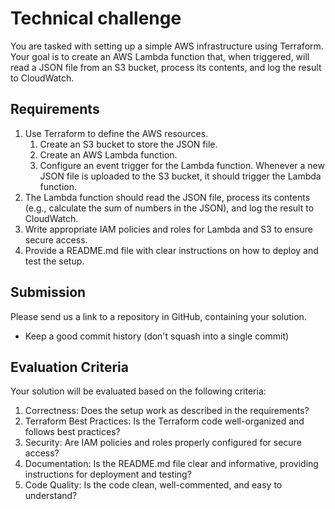 # Technical challenge

You are tasked with setting up a simple AWS infrastructure using Terraform. Your goal is to create an AWS Lambda function that, when triggered, will read a JSON file from an S3 bucket, process its contents, and log the result to CloudWatch.

## Requirements

1. Use Terraform to define the AWS resources.
   1. Create an S3 bucket to store the JSON file.
   2. Create an AWS Lambda function.
   3. Configure an event trigger for the Lambda function. Whenever a new JSON file is uploaded to the S3 bucket, it should trigger the Lambda function.
2. The Lambda function should read the JSON file, process its contents (e.g., calculate the sum of numbers in the JSON), and log the result to CloudWatch.
3. Write appropriate IAM policies and roles for Lambda and S3 to ensure secure access.
4. Provide a README.md file with clear instructions on how to deploy and test the setup.

## Submission

Please send us a link to a repository in GitHub, containing your solution.

- Keep a good commit history (don't squash into a single commit)

## Evaluation Criteria

Your solution will be evaluated based on the following criteria:

1. Correctness: Does the setup work as described in the requirements?
2. Terraform Best Practices: Is the Terraform code well-organized and follows best practices?
3. Security: Are IAM policies and roles properly configured for secure access?
4. Documentation: Is the README.md file clear and informative, providing instructions for deployment and testing?
5. Code Quality: Is the code clean, well-commented, and easy to understand?
